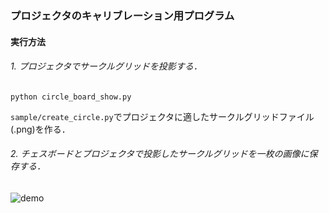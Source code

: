 ### プロジェクタのキャリブレーション用プログラム

#### 実行方法

###### 1. プロジェクタでサークルグリッドを投影する．
    python circle_board_show.py
`sample/create_circle.py`でプロジェクタに適したサークルグリッドファイル(.png)を作る．

###### 2. チェスボードとプロジェクタで投影したサークルグリッドを一枚の画像に保存する．
![demo](https://github.com/MickeyKen/procam_calib_app/camera_imagedata_2.jpeg)
